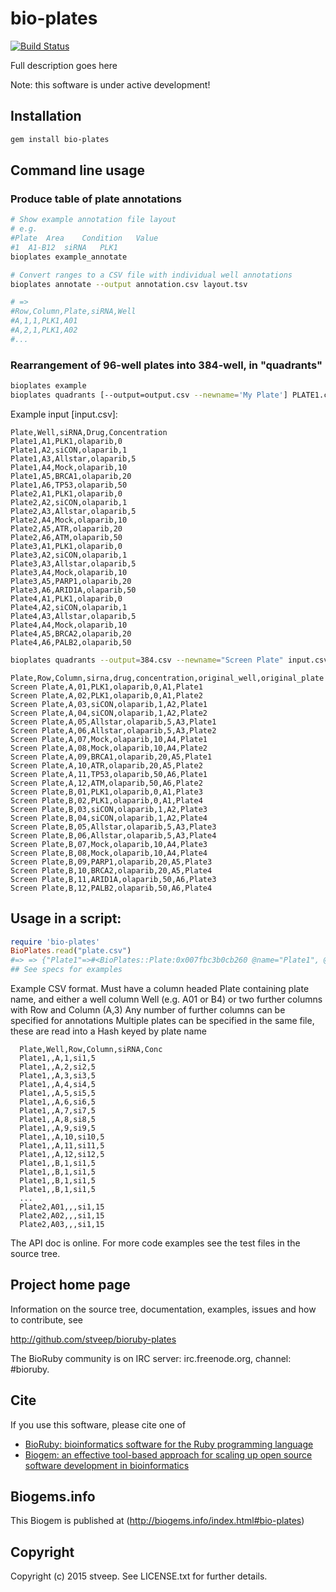 # bio-plates

[![Build Status](https://secure.travis-ci.org/stveep/bioruby-plates.png)](http://travis-ci.org/stveep/bioruby-plates)

Full description goes here

Note: this software is under active development!

## Installation

```sh
gem install bio-plates
```

## Command line usage


### Produce table of plate annotations
```sh
# Show example annotation file layout
# e.g.
#Plate	Area	Condition	Value
#1	A1-B12	siRNA	PLK1
bioplates example_annotate

# Convert ranges to a CSV file with individual well annotations
bioplates annotate --output annotation.csv layout.tsv

# =>
#Row,Column,Plate,siRNA,Well
#A,1,1,PLK1,A01
#A,2,1,PLK1,A02
#...
```



### Rearrangement of 96-well plates into 384-well, in "quadrants"

```sh
bioplates example
bioplates quadrants [--output=output.csv --newname='My Plate'] PLATE1.csv PLATE2.csv ...  # convert 4x96-well plate annotations to a 384-well plate
```
Example input [input.csv]:

```csv
Plate,Well,siRNA,Drug,Concentration
Plate1,A1,PLK1,olaparib,0
Plate1,A2,siCON,olaparib,1
Plate1,A3,Allstar,olaparib,5
Plate1,A4,Mock,olaparib,10
Plate1,A5,BRCA1,olaparib,20
Plate1,A6,TP53,olaparib,50
Plate2,A1,PLK1,olaparib,0
Plate2,A2,siCON,olaparib,1
Plate2,A3,Allstar,olaparib,5
Plate2,A4,Mock,olaparib,10
Plate2,A5,ATR,olaparib,20
Plate2,A6,ATM,olaparib,50
Plate3,A1,PLK1,olaparib,0
Plate3,A2,siCON,olaparib,1
Plate3,A3,Allstar,olaparib,5
Plate3,A4,Mock,olaparib,10
Plate3,A5,PARP1,olaparib,20
Plate3,A6,ARID1A,olaparib,50
Plate4,A1,PLK1,olaparib,0
Plate4,A2,siCON,olaparib,1
Plate4,A3,Allstar,olaparib,5
Plate4,A4,Mock,olaparib,10
Plate4,A5,BRCA2,olaparib,20
Plate4,A6,PALB2,olaparib,50
```

```sh
bioplates quadrants --output=384.csv --newname="Screen Plate" input.csv
```

```csv
Plate,Row,Column,sirna,drug,concentration,original_well,original_plate
Screen Plate,A,01,PLK1,olaparib,0,A1,Plate1
Screen Plate,A,02,PLK1,olaparib,0,A1,Plate2
Screen Plate,A,03,siCON,olaparib,1,A2,Plate1
Screen Plate,A,04,siCON,olaparib,1,A2,Plate2
Screen Plate,A,05,Allstar,olaparib,5,A3,Plate1
Screen Plate,A,06,Allstar,olaparib,5,A3,Plate2
Screen Plate,A,07,Mock,olaparib,10,A4,Plate1
Screen Plate,A,08,Mock,olaparib,10,A4,Plate2
Screen Plate,A,09,BRCA1,olaparib,20,A5,Plate1
Screen Plate,A,10,ATR,olaparib,20,A5,Plate2
Screen Plate,A,11,TP53,olaparib,50,A6,Plate1
Screen Plate,A,12,ATM,olaparib,50,A6,Plate2
Screen Plate,B,01,PLK1,olaparib,0,A1,Plate3
Screen Plate,B,02,PLK1,olaparib,0,A1,Plate4
Screen Plate,B,03,siCON,olaparib,1,A2,Plate3
Screen Plate,B,04,siCON,olaparib,1,A2,Plate4
Screen Plate,B,05,Allstar,olaparib,5,A3,Plate3
Screen Plate,B,06,Allstar,olaparib,5,A3,Plate4
Screen Plate,B,07,Mock,olaparib,10,A4,Plate3
Screen Plate,B,08,Mock,olaparib,10,A4,Plate4
Screen Plate,B,09,PARP1,olaparib,20,A5,Plate3
Screen Plate,B,10,BRCA2,olaparib,20,A5,Plate4
Screen Plate,B,11,ARID1A,olaparib,50,A6,Plate3
Screen Plate,B,12,PALB2,olaparib,50,A6,Plate4
```

## Usage in a script:
```ruby
require 'bio-plates'
BioPlates.read("plate.csv")
#=> => {"Plate1"=>#<BioPlates::Plate:0x007fbc3b0cb260 @name="Plate1", @wells=[#<BioPlates::Plate::Well:0x007fbc3b0cb1e8 @row="A", @column="01", @annotation={:plate=>"Plate1", :drug=>"si1", :conc=>"5"}>, #<BioPlates::Plate::Well:0x007fbc3b0cabf8 @row="A", @column="02", @annotation={:plate=>"Plate1", :drug=>"si2", :conc=>"5"}>, #<BioPlates::Plate::Well:0x007fbc3b0ca540 @row="A", @column="03", @annotation={:plate=>"Plate1", :drug=>"si3", :conc=>"5"}>, #<BioPlates::Plate::Well:0x007fbc3b0c9c30 @row="A", @column="04", @annotation={:plate=>"Plate1", :drug=>"si4", :conc=>"5"}>...
## See specs for examples
```

Example CSV format. Must have a column headed Plate containing plate name, and either a well column Well (e.g. A01 or B4) or two further columns with Row and Column (A,3)
Any number of further columns can be specified for annotations
Multiple plates can be specified in the same file, these are read into a Hash keyed by plate name
```csv
  Plate,Well,Row,Column,siRNA,Conc
  Plate1,,A,1,si1,5
  Plate1,,A,2,si2,5
  Plate1,,A,3,si3,5
  Plate1,,A,4,si4,5
  Plate1,,A,5,si5,5
  Plate1,,A,6,si6,5
  Plate1,,A,7,si7,5
  Plate1,,A,8,si8,5
  Plate1,,A,9,si9,5
  Plate1,,A,10,si10,5
  Plate1,,A,11,si11,5
  Plate1,,A,12,si12,5
  Plate1,,B,1,si1,5
  Plate1,,B,1,si1,5
  Plate1,,B,1,si1,5
  Plate1,,B,1,si1,5
  ...
  Plate2,A01,,,si1,15
  Plate2,A02,,,si1,15
  Plate2,A03,,,si1,15
```

The API doc is online. For more code examples see the test files in
the source tree.

## Project home page

Information on the source tree, documentation, examples, issues and
how to contribute, see

  http://github.com/stveep/bioruby-plates

The BioRuby community is on IRC server: irc.freenode.org, channel: #bioruby.

## Cite

If you use this software, please cite one of

* [BioRuby: bioinformatics software for the Ruby programming language](http://dx.doi.org/10.1093/bioinformatics/btq475)
* [Biogem: an effective tool-based approach for scaling up open source software development in bioinformatics](http://dx.doi.org/10.1093/bioinformatics/bts080)

## Biogems.info

This Biogem is published at (http://biogems.info/index.html#bio-plates)

## Copyright

Copyright (c) 2015 stveep. See LICENSE.txt for further details.
